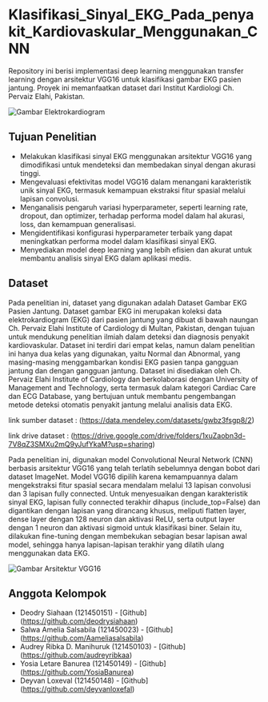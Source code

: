 # Klasifikasi_Sinyal_EKG_Pada_penyakit_Kardiovaskular_Menggunakan_CNN
Repository ini berisi implementasi deep learning menggunakan transfer learning dengan arsitektur VGG16 untuk klasifikasi gambar EKG pasien jantung. Proyek ini memanfaatkan dataset dari Institut Kardiologi Ch. Pervaiz Elahi, Pakistan.

![Gambar Elektrokardiogram](https://faste.id/wp-content/uploads/2023/01/sinus-heart-rhythm-on-electrocardiogram-1024x683.jpg)

## Tujuan Penelitian
- Melakukan klasifikasi sinyal EKG menggunakan arsitektur VGG16 yang dimodifikasi untuk mendeteksi dan membedakan sinyal dengan akurasi tinggi.
- Mengevaluasi efektivitas model VGG16 dalam menangani karakteristik unik sinyal EKG, termasuk kemampuan ekstraksi fitur spasial melalui lapisan convolusi.
- Menganalisis pengaruh variasi hyperparameter, seperti learning rate, dropout, dan optimizer, terhadap performa model dalam hal akurasi, loss, dan kemampuan generalisasi.
- Mengidentifikasi konfigurasi hyperparameter terbaik yang dapat meningkatkan performa model dalam klasifikasi sinyal EKG.
- Menyediakan model deep learning yang lebih efisien dan akurat untuk membantu analisis sinyal EKG dalam aplikasi medis.

## Dataset 
Pada penelitian ini, dataset yang digunakan adalah Dataset Gambar EKG Pasien Jantung. Dataset gambar EKG ini merupakan koleksi data elektrokardiogram (EKG) dari pasien jantung yang dibuat di bawah naungan Ch. Pervaiz Elahi Institute of Cardiology di Multan, Pakistan, dengan tujuan untuk mendukung penelitian ilmiah dalam deteksi dan diagnosis penyakit kardiovaskular. Dataset ini terdiri dari empat kelas, namun dalam penelitian ini hanya dua kelas yang digunakan, yaitu Normal dan Abnormal, yang masing-masing menggambarkan kondisi EKG pasien tanpa gangguan jantung dan dengan gangguan jantung. Dataset ini disediakan oleh Ch. Pervaiz Elahi Institute of Cardiology dan berkolaborasi dengan University of Management and Technology, serta termasuk dalam kategori Cardiac Care dan ECG Database, yang bertujuan untuk membantu pengembangan metode deteksi otomatis penyakit jantung melalui analisis data EKG.

link sumber dataset : (https://data.mendeley.com/datasets/gwbz3fsgp8/2)

link drive dataset : (https://drive.google.com/drive/folders/1xuZaobn3d-7V8qZ3SMXu2mQ9yJufYkaM?usp=sharing)


Pada penelitian ini, digunakan model Convolutional Neural Network (CNN) berbasis arsitektur VGG16 yang telah terlatih sebelumnya dengan bobot dari dataset ImageNet. Model VGG16 dipilih karena kemampuannya dalam mengekstraksi fitur spasial secara mendalam melalui 13 lapisan convolusi dan 3 lapisan fully connected. Untuk menyesuaikan dengan karakteristik sinyal EKG, lapisan fully connected terakhir dihapus (include_top=False) dan digantikan dengan lapisan yang dirancang khusus, meliputi flatten layer, dense layer dengan 128 neuron dan aktivasi ReLU, serta output layer dengan 1 neuron dan aktivasi sigmoid untuk klasifikasi biner. Selain itu, dilakukan fine-tuning dengan membekukan sebagian besar lapisan awal model, sehingga hanya lapisan-lapisan terakhir yang dilatih ulang menggunakan data EKG.

![Gambar Arsitektur VGG16](https://learnopencv.com/wp-content/uploads/2023/03/tensorflow-keras-fine-tune-architecture-feature-image-2-768x616.png)

## Anggota Kelompok
- Deodry Siahaan (121450151) - [Github] (https://github.com/deodrysiahaan)
- Salwa Amelia Salsabila (121450023) - [Github] (https://github.com/Aameliasalsabila)
- Audrey Ribka D. Manihuruk (121450103) - [Github] (https://github.com/audreyribkaa)
- Yosia Letare Banurea (121450149) - [Github] (https://github.com/YosiaBanurea)
- Deyvan Loxeval (121450148) - [Github] (https://github.com/deyvanloxefal)
